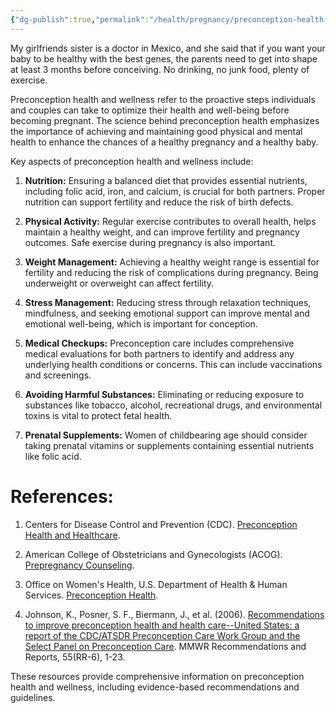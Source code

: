 ```yaml
---
{"dg-publish":true,"permalink":"/health/pregnancy/preconception-health-and-wellness/","created":"Sep 08, 2023, 4:18 PM"}
---
```



My girlfriends sister is a doctor in Mexico, and she said that if you want your baby to be healthy with the best genes, the parents need to get into shape at least 3 months before conceiving. No drinking, no junk food, plenty of exercise.

Preconception health and wellness refer to the proactive steps individuals and couples can take to optimize their health and well-being before becoming pregnant. The science behind preconception health emphasizes the importance of achieving and maintaining good physical and mental health to enhance the chances of a healthy pregnancy and a healthy baby.

Key aspects of preconception health and wellness include:

1. **Nutrition:** Ensuring a balanced diet that provides essential nutrients, including folic acid, iron, and calcium, is crucial for both partners. Proper nutrition can support fertility and reduce the risk of birth defects.
    
2. **Physical Activity:** Regular exercise contributes to overall health, helps maintain a healthy weight, and can improve fertility and pregnancy outcomes. Safe exercise during pregnancy is also important.
    
3. **Weight Management:** Achieving a healthy weight range is essential for fertility and reducing the risk of complications during pregnancy. Being underweight or overweight can affect fertility.
    
4. **Stress Management:** Reducing stress through relaxation techniques, mindfulness, and seeking emotional support can improve mental and emotional well-being, which is important for conception.
    
5. **Medical Checkups:** Preconception care includes comprehensive medical evaluations for both partners to identify and address any underlying health conditions or concerns. This can include vaccinations and screenings.
    
6. **Avoiding Harmful Substances:** Eliminating or reducing exposure to substances like tobacco, alcohol, recreational drugs, and environmental toxins is vital to protect fetal health.
    
7. **Prenatal Supplements:** Women of childbearing age should consider taking prenatal vitamins or supplements containing essential nutrients like folic acid.
    

# References:

1. Centers for Disease Control and Prevention (CDC). [Preconception Health and Healthcare](https://www.cdc.gov/preconception/index.html).
    
2. American College of Obstetricians and Gynecologists (ACOG). [Prepregnancy Counseling](https://www.acog.org/clinical/clinical-guidance/committee-opinion/articles/2019/08/prepregnancy-counseling).
    
3. Office on Women's Health, U.S. Department of Health & Human Services. [Preconception Health](https://www.womenshealth.gov/pregnancy/you-get-pregnant/preconception-health).
    
4. Johnson, K., Posner, S. F., Biermann, J., et al. (2006). [Recommendations to improve preconception health and health care--United States: a report of the CDC/ATSDR Preconception Care Work Group and the Select Panel on Preconception Care](https://pubmed.ncbi.nlm.nih.gov/16572129/). MMWR Recommendations and Reports, 55(RR-6), 1-23.
    

These resources provide comprehensive information on preconception health and wellness, including evidence-based recommendations and guidelines.